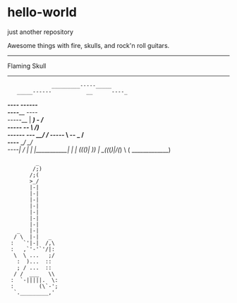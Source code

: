 # hello-world
just another repository

Awesome things with fire, skulls, and rock'n roll guitars.


 __________________________________________________________________________
Flaming Skull
  __________________________________________________________________________
                  _________-----_____
       _____------           __      ----_
___----             ___------              \
   ----________        ----                 \
               -----__    |             _____)
                    __-                /     \
        _______-----    ___--          \    /)\
  ------_______      ---____            \__/  /
               -----__    \ --    _          /\
                      --__--__     \_____/   \_/\
                              ----|   /          |
                                  |  |___________|
                                  |  | ((_(_)| )_)
                                  |  \_((_(_)|/(_)
                                  \             (
                                   \_____________)
                                   
 

             _
            /;)
           /;(
           >_/
           |-|
           |-|
           |-|
           |-|
           |-|
           |-|
           |-|
       _   |-|
      / \  |-|   _
     :   `'|-|  /,\
     :   ,`'-'`'/|:
      \  \ ...   ;/
       :  )...  ::
       ; / ...  ::
      / /  ___   \\
     :  `-|||||.  \:
     :        (\`-';
      `._________,' 


                                   

